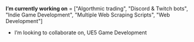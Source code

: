 **I’m currently working on** = ["Algorthmic trading", "Discord & Twitch bots", "Indie Game Development", "Multiple Web Scraping Scripts", "Web Development"]

- I’m looking to collaborate on, UE5 Game Development


